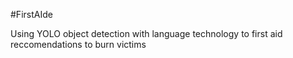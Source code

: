 #FirstAIde

Using YOLO object detection with language technology to first aid reccomendations to burn victims
